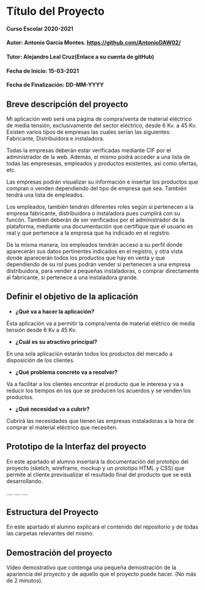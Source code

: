 # Título del Proyecto

#### Curso Escolar 2020-2021
#### Autor: Antonio García Montes. https://github.com/AntonioDAW02/
#### Tutor: Alejandro Leal Cruz(Enlace a su cuenta de gitHub)
#### Fecha de Inicio: 15-03-2021
#### Fecha de Finalización: DD-MM-YYYY

## Breve descripción del proyecto

Mi aplicación web será una página de compra/venta de material eléctrico de media tensión, exclusivamente del sector eléctrico, desde 6 Kv. a 45 Kv. Existen varios tipos de empresas las cuales serían las siguientes: Fabricante, Distribuidora e instaladora.

Todas la empresas deberán estar veríficadas mediante CIF por el administrador de la web. Además, el mismo podrá acceder a una lista de todas las empresesas, empleados y productos existentes, así como ofertas, etc.

Las empresas podrán visualizar su información e insertar los productos que compran o venden dependiendo del tipo de empresa que sea. También tendrá una lista de empleados.

Los empleados, también tendrán diferentes roles según si pertenecen a la empresa fabricante, distribuidora o instaladora pues cumplirá con su funcón. Tambien deberán de ser verificados por el administrador de la plataforma, mediante una documentación que certifique que el usuario es real y que pertenece a la empresa que ha indicado en el registro.

De la misma manera, los empleados tendrán acceso a su perfil donde aparecerán sus datos pertinentes indicados en el registro, y otra vista donde aparecerán todos los productos que hay en venta y que dependiendo de su rol pues podrán vender si pertenecen a una empresa distribuidora, para vender a pequeñas instaladoras, o comprar directamente al fabricante, si pertenece a una instaladora grande.

## Definir el objetivo de la aplicación

- **¿Qué va a hacer la aplicación?**

Ésta aplicación va a permitir la compra/venta de material elétrico de media tensión desde 6 Kv a 45 Kv.

- **¿Cuál es su atractivo principal?** 

En una sola aplicación estarán todos los productos del mercado a disposición de los clientes.

- **¿Qué problema concreto va a resolver?** 

Va a facilitar a los clientes encontrar el producto que le interesa y va a reducir los tiempos en los que se producen los acuerdos y se venden los productos.

- **¿Qué necesidad va a cubrir?**

Cubrirá las necesidades que tienen las empresas instaladoras a la hora de comprar el material eléctrico que necesiten.

## Prototipo de la Interfaz del proyecto

En este apartado el alumno insertará la documentación del prototipo del proyecto (sketch, wireframe, mockup y un prototipo HTML y CSS)  que permite al cliente previsualizar el resultado final del producto que se está desarrollando.

....
....
....

## Estructura del Proyecto

En este apartado el alumno explicará el contenido del repositorio y de todas las carpetas relevantes del mismo.

## Demostración del proyecto

Vídeo demostrativo que contenga una pequeña demostración de la apariencia del proyecto y de aquello que el proyecto puede hacer. (No más de 2 minutos).
